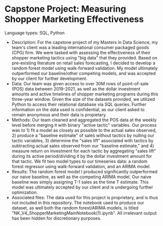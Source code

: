 # Capstone Project: Measuring Shopper Marketing Effectiveness

Language types: SQL, Python

- Description: For the capstone project of my Masters in Data Science, my team's client was a leading international consumer packaged goods (CPG) firm. We were tasked with assessing the effectiveness of their shopper marketing tactics using "big data" that they provided. Based on pre-existing literature on retail sales forecasting, I decided to develop a random forest model using walk-forward validation. My model ultimately outperformed our baseline/other competing models, and was accepted by our client for further development.
- Data: Our team was given access to over 30M rows of point-of-sale (POS) data between 2019-2021, as well as the dollar investment amounts and active timelines  of shopper marketing programs during this three-year window. Given the size of the datasets provided, we utilized Python to access their relational database via SQL queries. Further information on the data used is confidential, as our client asked to remain anonymous and their data is propietary. 
- Methods: Our team cleaned and aggregated the POS data at the weekly level before merging it with binary "active tactic" variables. Our process was to 1) fit a model as closely as possible to the actual sales observed, 2) produce a "baseline estimate" of sales without tactics by nulling our tactic variables, 3) determine the "sales lift" associated with tactics by subtracting actual sales observed from our "baseline estimate," and 4) measure return on investment for each tactic by aggregating "sales lift" during its active period/dividing it by the dollar investment amount for that tactic. We fit two model types to our timeseries data: a random forest regressor using walk-forward validation, and an ARIMA model.
- Results: The random forest model I produced significantly outperformed our naive baseline, as well as the competing ARIMA model. Our naive baseline was simply assigning T-1 sales as the time T estimate. This model was ultimately accepted by our client and is undergoing further optimization.
- Associated files: The data used for this project is proprietary, and is thus not included in this repository. The notebook used to produce our dataset, as well both the random forest/ARIMA models, is titled "NK_V4_ShopperMarketingMainNotebook(1).ipynb". All irrelevant output has been hidden for discretionary purposes.
